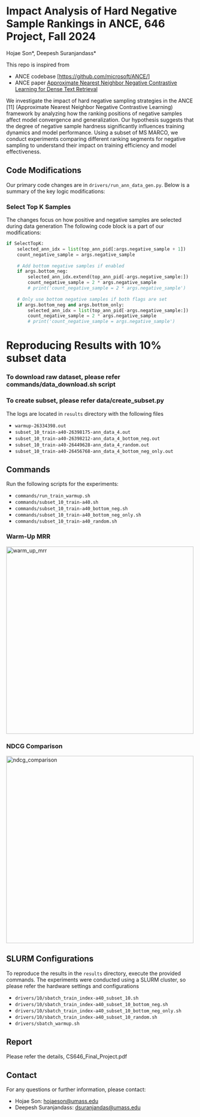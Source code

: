# Impact Analysis of Hard Negative Sample Rankings in ANCE, 646 Project, Fall 2024
Hojae Son*, Deepesh Suranjandass*

This repo is inspired from 
- ANCE codebase [https://github.com/microsoft/ANCE/] 
- ANCE paper [Approximate Nearest Neighbor Negative Contrastive Learning for Dense Text Retrieval](https://arxiv.org/pdf/2007.00808.pdf) 

We investigate the impact of hard negative sampling strategies
in the ANCE [11] (Approximate Nearest Neighbor Negative Contrastive
Learning) framework by analyzing how the ranking positions
of negative samples affect model convergence and generalization.
Our hypothesis suggests that the degree of negative sample
hardness significantly influences training dynamics and model performance.
Using a subset of MS MARCO, we conduct experiments
comparing different ranking segments for negative sampling to
understand their impact on training efficiency and model effectiveness.

## Code Modifications

Our primary code changes are in `drivers/run_ann_data_gen.py`. Below is a summary of the key logic modifications:

### Select Top K Samples
The changes focus on how positive and negative samples are selected during data generation
The following code block is a part of our modifications:

```python
if SelectTopK:
    selected_ann_idx = list(top_ann_pid[:args.negative_sample + 1])
    count_negative_sample = args.negative_sample
    
    # Add bottom negative samples if enabled
    if args.bottom_neg:                             
        selected_ann_idx.extend(top_ann_pid[-args.negative_sample:])
        count_negative_sample = 2 * args.negative_sample
        # print('count_negative_sample = 2 * args.negative_sample')
    
    # Only use bottom negative samples if both flags are set
    if args.bottom_neg and args.bottom_only:
        selected_ann_idx = list(top_ann_pid[-args.negative_sample:])
        count_negative_sample = 2 * args.negative_sample
        # print('count_negative_sample = args.negative_sample')
```


# Reproducing Results with 10% subset data
### To download raw dataset, please refer commands/data_download.sh script
### To create subset, please refer data/create_subset.py 
The logs are located in `results` directory with the following files
- `warmup-26334398.out`
- `subset_10_train-a40-26398175-ann_data_4.out`
- `subset_10_train-a40-26398212-ann_data_4_bottom_neg.out`
- `subset_10_train-a40-26449628-ann_data_4_random.out`
- `subset_10_train-a40-26456768-ann_data_4_bottom_neg_only.out`

## Commands
Run the following scripts for the experiments:
- `commands/run_train_warmup.sh`
- `commands/subset_10_train-a40.sh`
- `commands/subset_10_train-a40_bottom_neg.sh`
- `commands/subset_10_train-a40_bottom_neg_only.sh`
- `commands/subset_10_train-a40_random.sh`

### Warm-Up MRR
<img src="https://github.com/user-attachments/assets/08cd1ae1-4a04-4a61-95e9-af9a7ea9ae6d" alt="warm_up_mrr" width="500">

### NDCG Comparison
<img src="https://github.com/user-attachments/assets/87250c8c-504b-4c6e-9617-c9ffb5b99ac3" alt="ndcg_comparison" width="500">

## SLURM Configurations
To reproduce the results in the `results` directory, execute the provided commands. 
The experiments were conducted using a SLURM cluster, so please refer the hardware settings and configurations
- `drivers/10/sbatch_train_index-a40_subset_10.sh`
- `drivers/10/sbatch_train_index-a40_subset_10_bottom_neg.sh`
- `drivers/10/sbatch_train_index-a40_subset_10_bottom_neg_only.sh`
- `drivers/10/sbatch_train_index-a40_subset_10_random.sh`
- `drivers/sbatch_warmup.sh`

## Report
Please refer the details, CS646_Final_Project.pdf


## Contact
For any questions or further information, please contact:
- Hojae Son: hojaeson@umass.edu
- Deepesh Suranjandass: dsuranjandas@umass.edu
